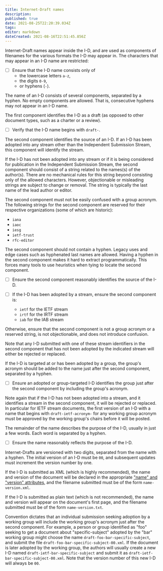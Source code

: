 ```yaml
---
title: Internet-Draft names
description: 
published: true
date: 2021-08-25T22:20:39.034Z
tags: 
editor: markdown
dateCreated: 2021-08-16T22:51:45.856Z
---
```


Internet-Draft names appear inside the I-D, and are used as components of filenames for the various formats the I-D may appear in. The characters that may appear in an I-D name are restricted:

* [ ] Ensure that the I-D name consists only of
  * the lowercase letters `a-z`,
  * the digits `0-9`,
  * or hyphens (`-`).

The name of an I-D consists of several components, separated by a hyphen. No empty components are allowed. That is, consecutive hyphens may not appear in an I-D name.

The first component identifies the I-D as a draft (as opposed to other document types, such as a charter or a review).

* [ ] Verify that the I-D name begins with `draft-`.

The second component identifies the source of an I-D. If an I-D has been adopted into any stream other than the Independent Submission Stream, this component will identify the stream.

If the I-D has not been adopted into any stream or if it is being considered for publication in the Independent Submission Stream, the second component should consist of a string related to the names(s) of the author(s). There are no mechanical rules for this string beyond consisting only of the allowed characters. However, objectionable or misleading strings are subject to change or removal. The string is typically the last name of the lead author or editor.

The second component must not be easily confused with a group acronym. The following strings for the second component are reserved for their respective organizations (some of which are historic):

* `iana`
* `iaoc`
* `iesg`
* `ietf-trust`
* `rfc-editor`

The second component should not contain a hyphen. Legacy uses and edge cases such as hyphenated last names are allowed. Having a hyphen in the second component makes it hard to extract programmatically. This forces many tools to use heuristics when tying to locate the second component.

* [ ] Ensure the second component reasonably identifies the source of the I-D.

* [ ] If the I-D has been adopted by a stream, ensure the second component is:
  * `ietf` for the IETF stream
  * `irtf` for the IRTF stream
  * `iab` for the IAB stream

Otherwise, ensure that the second component is not a group acronym or a reserved string, is not objectionable, and does not introduce confusion.

Note that any I-D submitted with one of these stream identifiers in the second component that has not been adopted by the indicated stream will either be rejected or replaced.

If the I-D is targeted at or has been adopted by a group, the group's acronym should be added to the name just after the second component, separated by a hyphen.

* [ ] Ensure an adopted or group-targeted I-D identifies the group just after the second component by including the group's acronym.

Note again that if the I-D has not been adopted into a stream, and it identifies a stream in the second component, it will be rejected or replaced. In particular for IETF stream documents, the first version of an I-D with a name that begins with `draft-ietf-acronym-` for any working group acronym must be approved by the working group's chairs before it will be posted.

The remainder of the name describes the purpose of the I-D, usually in just a few words. Each word is separated by a hyphen.

* [ ] Ensure the name reasonably reflects the purpose of the I-D.

Internet-Drafts are versioned with two digits, separated from the name with a hyphen. The initial version of an I-D must be `00`, and subsequent updates must increment the version number by one.

If the I-D is submitted as XML (which is highly recommended), the name and version of the document will be declared in the appropriate ["name" and "version" attributes](https://rfc-editor.org/info/rfc7991), and the filename submitted must be of the form `name-version.xml`.

If the I-D is submitted as plain text (which is not recommended), the name and version will appear on the document's first page, and the filename submitted must be of the form `name-version.txt`.

Convention dictates that an individual submission seeking adoption by a working group will include the working group's acronym just after the second component. For example, a person or group identified as "foo" seeking to get a document about "specific-subject" adopted by the "bar" working group might choose the name `draft-foo-bar-specific-subject`, and submit the file `draft-foo-bar-specific-subject-00.xml`. If the document is later adopted by the working group, the authors will usually create a new I-D named `draft-ietf-bar-specific-subject` and submit it as `draft-ietf-bar-specific-subject-00.xml`. Note that the version number of this new I-D will always be `00`.
